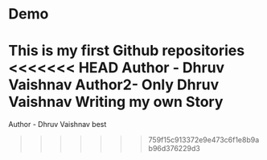 # Demo
This is my first Github repositories
<br>
<<<<<<< HEAD
Author - Dhruv Vaishnav
Author2- Only Dhruv Vaishnav
Writing my own Story
=======
Author - Dhruv Vaishnav best
>>>>>>> 759f15c913372e9e473c6f1e8b9ab96d376229d3
